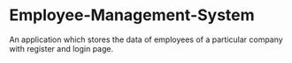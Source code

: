 # Employee-Management-System
An application which stores the data of employees of a particular company with register and login page.
